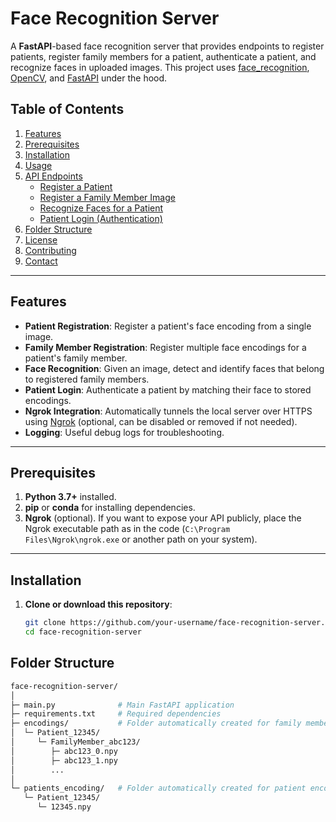 # Face Recognition Server

A **FastAPI**-based face recognition server that provides endpoints to register patients, register family members for a patient, authenticate a patient, and recognize faces in uploaded images. This project uses [face_recognition](https://github.com/ageitgey/face_recognition), [OpenCV](https://opencv.org/), and [FastAPI](https://fastapi.tiangolo.com/) under the hood.

## Table of Contents

1. [Features](#features)
2. [Prerequisites](#prerequisites)
3. [Installation](#installation)
4. [Usage](#usage)
5. [API Endpoints](#api-endpoints)
   - [Register a Patient](#register-a-patient)
   - [Register a Family Member Image](#register-a-family-member-image)
   - [Recognize Faces for a Patient](#recognize-faces-for-a-patient)
   - [Patient Login (Authentication)](#patient-login-authentication)
6. [Folder Structure](#folder-structure)
7. [License](#license)
8. [Contributing](#contributing)
9. [Contact](#contact)

---

## Features

- **Patient Registration**: Register a patient's face encoding from a single image.
- **Family Member Registration**: Register multiple face encodings for a patient's family member.
- **Face Recognition**: Given an image, detect and identify faces that belong to registered family members.
- **Patient Login**: Authenticate a patient by matching their face to stored encodings.
- **Ngrok Integration**: Automatically tunnels the local server over HTTPS using [Ngrok](https://ngrok.com/) (optional, can be disabled or removed if not needed).
- **Logging**: Useful debug logs for troubleshooting.

---

## Prerequisites

1. **Python 3.7+** installed.
2. **pip** or **conda** for installing dependencies.
3. **Ngrok** (optional). If you want to expose your API publicly, place the Ngrok executable path as in the code (`C:\Program Files\Ngrok\ngrok.exe` or another path on your system).

---

## Installation

1. **Clone or download this repository**:
   ```bash
   git clone https://github.com/your-username/face-recognition-server.git
   cd face-recognition-server
## Folder Structure

```bash
face-recognition-server/
│
├─ main.py              # Main FastAPI application
├─ requirements.txt     # Required dependencies
├─ encodings/           # Folder automatically created for family members
│  └─ Patient_12345/
│     └─ FamilyMember_abc123/
│        ├─ abc123_0.npy
│        ├─ abc123_1.npy
│        ...
│
└─ patients_encoding/   # Folder automatically created for patient encodings
   └─ Patient_12345/
      └─ 12345.npy
